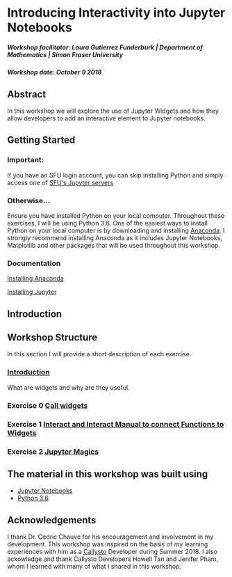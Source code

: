 # Introducing Interactivity into Jupyter Notebooks
##### Workshop facilitator: Laura Gutierrez Funderburk | Department of Mathematics | Simon Fraser University

##### Workshop date: October 9 2018

## Abstract

In this workshop we will explore the use of Jupyter Widgets and how they allow developers to add an interactive element to Jupyter notebooks. 

## Getting Started

### Important: 

If you have an SFU login account, you can skip installing Python and simply access one of [SFU's Jupyter servers](https://sfu.syzygy.ca/)

### Otherwise...

Ensure you have installed Python on your local computer. Throughout these exercises, I will be using Python 3.6. One of the easiest ways to install Python on your local computer is by downloading and installing [Anaconda](https://www.anaconda.com/download/#linux). I strongly recommend installing Anaconda as it includes Jupyter Notebooks, Matplotlib and other packages that will be used throughout this workshop. 

### Documentation

[Installing Anaconda](https://docs.anaconda.com/anaconda/install/#detailed-installation-information)

[Installing Jupyter](http://jupyter.org/install)

## Introduction

## Workshop Structure

In this section I will provide a short description of each exercise. 

### <a href="https://github.com/lfunderburk/Interactive_Jupyter/blob/master/Notebooks/Introduction.ipynb" target="_blank">Introduction</a>
What are widgets and why are they useful. 

### Exercise 0 <a href="https://github.com/lfunderburk/Interactive_Jupyter/blob/master/Notebooks/Jupyter_Widgets.ipynb">Call widgets </a>

### Exercise 1 <a href="https://github.com/lfunderburk/Interactive_Jupyter/blob/master/Notebooks/Jupyter_Widgets_Function.ipynb">Interact and Interact Manual to connect Functions to Widgets </a>

### Exercise 2 <a href="https://github.com/lfunderburk/Interactive_Jupyter/blob/master/Notebooks/Jupyter_Magics.ipynb">Jupyter Magics </a>


## The material in this workshop was built using

* <a href="http://jupyter.org/" target="_blank">Jupyter Notebooks</a>
* <a href="https://www.python.org/downloads/release/python-360/" target="_blank">Python 3.6</a>

## Acknowledgements

I thank Dr. Cedric Chauve for his encouragement and involvement in my development. This workshop was inspired on the basis of my learning experiences with him as a <a href="https://callysto.ca/">Callysto</a> Developer during Summer 2018. I also ackowledge and thank Callysto Developers Howell Tan and Jenifer Pham, whom I learned with many of what I shared in this workshop. 
